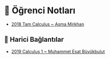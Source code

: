 # 📕 Öğrenci Notları

<!--Index-->

- [2018 Tam Calculus ~ Asma Mirkhan](./2018%20Tam%20Calculus%20~%20Asma%20Mirkhan.pdf)

<!--Index-->

## 🔗 Harici Bağlantılar

- [2019 Calculus 1 ~ Muhammet Esat Büyükbulut](http://muhammetesatbuyukbulut.com/category/dersler/calc-1/)
